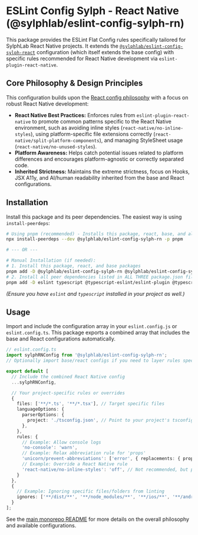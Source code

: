 # ESLint Config Sylph - React Native (@sylphlab/eslint-config-sylph-rn)

This package provides the ESLint Flat Config rules specifically tailored for SylphLab React Native projects. It extends the [`@sylphlab/eslint-config-sylph-react`](../react/README.md) configuration (which itself extends the base config) with specific rules recommended for React Native development via `eslint-plugin-react-native`.

## Core Philosophy & Design Principles

This configuration builds upon the [React config philosophy](../react/README.md#core-philosophy--design-principles) with a focus on robust React Native development:

*   **React Native Best Practices:** Enforces rules from `eslint-plugin-react-native` to promote common patterns specific to the React Native environment, such as avoiding inline styles (`react-native/no-inline-styles`), using platform-specific file extensions correctly (`react-native/split-platform-components`), and managing StyleSheet usage (`react-native/no-unused-styles`).
*   **Platform Awareness:** Helps catch potential issues related to platform differences and encourages platform-agnostic or correctly separated code.
*   **Inherited Strictness:** Maintains the extreme strictness, focus on Hooks, JSX A11y, and AI/human readability inherited from the base and React configurations.

## Installation

Install this package and its peer dependencies. The easiest way is using `install-peerdeps`:

```bash
# Using pnpm (recommended) - Installs this package, react, base, and all necessary plugins
npx install-peerdeps --dev @sylphlab/eslint-config-sylph-rn -p pnpm

# --- OR ---

# Manual Installation (if needed):
# 1. Install this package, react, and base packages
pnpm add -D @sylphlab/eslint-config-sylph-rn @sylphlab/eslint-config-sylph-react @sylphlab/eslint-config-sylph
# 2. Install all peer dependencies listed in ALL THREE package.json files (rn's, react's, and base's)
pnpm add -D eslint typescript @typescript-eslint/eslint-plugin @typescript-eslint/parser eslint-config-airbnb-typescript eslint-config-prettier eslint-plugin-import eslint-plugin-jsx-a11y eslint-plugin-prettier eslint-plugin-react eslint-plugin-react-hooks eslint-plugin-react-native eslint-plugin-unicorn prettier react react-native
```

*(Ensure you have `eslint` and `typescript` installed in your project as well.)*

## Usage

Import and include the configuration array in your `eslint.config.js` or `eslint.config.ts`. This package exports a combined array that includes the base and React configurations automatically.

```typescript
// eslint.config.ts
import sylphRNConfig from '@sylphlab/eslint-config-sylph-rn';
// Optionally import base/react configs if you need to layer rules specifically

export default [
  // Include the combined React Native config
  ...sylphRNConfig,

  // Your project-specific rules or overrides
  {
    files: ['**/*.ts', '**/*.tsx'], // Target specific files
    languageOptions: {
      parserOptions: {
        project: './tsconfig.json', // Point to your project's tsconfig
      },
    },
    rules: {
      // Example: Allow console logs
      'no-console': 'warn',
      // Example: Relax abbreviation rule for 'props'
      'unicorn/prevent-abbreviations': ['error', { replacements: { props: false } }],
      // Example: Override a React Native rule
      'react-native/no-inline-styles': 'off', // Not recommended, but possible
    }
  },
  {
    // Example: Ignoring specific files/folders from linting
    ignores: ['**/dist/**', '**/node_modules/**', '**/ios/**', '**/android/**']
  }
];
```

See the [main monorepo README](../../README.md) for more details on the overall philosophy and available configurations.